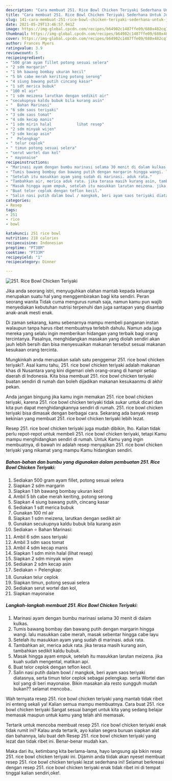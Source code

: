 ```yaml
---
description: "Cara membuat 251. Rice Bowl Chicken Teriyaki Sederhana Untuk Jualan"
title: "Cara membuat 251. Rice Bowl Chicken Teriyaki Sederhana Untuk Jualan"
slug: 141-cara-membuat-251-rice-bowl-chicken-teriyaki-sederhana-untuk-jualan
date: 2021-05-29T13:46:57.941Z
image: https://img-global.cpcdn.com/recipes/b64902c1487ffe09/680x482cq70/251-rice-bowl-chicken-teriyaki-foto-resep-utama.jpg
thumbnail: https://img-global.cpcdn.com/recipes/b64902c1487ffe09/680x482cq70/251-rice-bowl-chicken-teriyaki-foto-resep-utama.jpg
cover: https://img-global.cpcdn.com/recipes/b64902c1487ffe09/680x482cq70/251-rice-bowl-chicken-teriyaki-foto-resep-utama.jpg
author: Frances Myers
ratingvalue: 3.9
reviewcount: 5
recipeingredient:
- "500 gram ayam fillet potong sesuai selera"
- "2 sdm margarin"
- "1 bh bawang bombay ukuran kecil"
- "5 bh cabe merah keriting potong serong"
- "4 siung bawang putih cincang kasar"
- "1 sdt merica bubuk"
- "100 ml air"
- "1 sdm meizena larutkan dengan sedikit air"
- "secukupnya kaldu bubuk bila kurang asin"
- "  Bahan Marinasi"
- "6 sdm saos teriyaki"
- "3 sdm saos tomat"
- "4 sdm kecap manis"
- "1 sdm mirin halal           lihat resep"
- "2 sdm minyak wijen"
- "2 sdm kecap asin"
- "  Pelengkap"
- " telur ceplok"
- " timun potong sesuai selera"
- "serut wortel dan kol"
- " mayonaise"
recipeinstructions:
- "Marinasi ayam dengan bumbu marinasi selama 30 menit di dalam kulkas."
- "Tumis bawang bombay dan bawang putih dengan margarin hingga wangi. lalu masukkan cabe merah, masak sebentar hingga cabe layu"
- "Setelah itu masukkan ayam yang sudah di marinasi. aduk rata."
- "Tambahkan air, merica aduk rata. jika terasa masih kurang asin, tambahkan sedikit kaldu bubuk."
- "Masak hingga ayam empuk, setelah itu masukkan larutan meizena. jika kuah sudah mengental, matikan api."
- "Buat telor ceplok dengan teflon kecil."
- "Salin nasi putih dalam bowl / mangkok, beri ayam saos teriyaki diatasnya, serta timun telor ceplok sebagai pelengkap. serta Wortel dan kol yang di beri mayonaise. Bikin masakan ala resto sungguh mudah bukan?? selamat mencoba.."
categories:
- Resep
tags:
- 251
- rice
- bowl

katakunci: 251 rice bowl 
nutrition: 218 calories
recipecuisine: Indonesian
preptime: "PT38M"
cooktime: "PT33M"
recipeyield: "1"
recipecategory: Dinner

---
```



![251. Rice Bowl Chicken Teriyaki](https://img-global.cpcdn.com/recipes/b64902c1487ffe09/680x482cq70/251-rice-bowl-chicken-teriyaki-foto-resep-utama.jpg)

Jika anda seorang istri, menyuguhkan olahan mantab kepada keluarga merupakan suatu hal yang menggembirakan bagi kita sendiri. Peran seorang  wanita Tidak cuma mengurus rumah saja, namun kamu pun wajib menyediakan kebutuhan nutrisi terpenuhi dan juga santapan yang disantap anak-anak mesti enak.

Di zaman  sekarang, kamu sebenarnya mampu membeli panganan instan walaupun tanpa harus ribet membuatnya terlebih dahulu. Namun ada juga mereka yang selalu ingin memberikan hidangan yang terbaik bagi orang tercintanya. Pasalnya, menghidangkan masakan yang diolah sendiri akan jauh lebih bersih dan bisa menyesuaikan makanan tersebut sesuai makanan kesukaan orang tercinta. 



Mungkinkah anda merupakan salah satu penggemar 251. rice bowl chicken teriyaki?. Asal kamu tahu, 251. rice bowl chicken teriyaki adalah makanan khas di Nusantara yang kini digemari oleh orang-orang di hampir setiap daerah di Indonesia. Kita bisa membuat 251. rice bowl chicken teriyaki buatan sendiri di rumah dan boleh dijadikan makanan kesukaanmu di akhir pekan.

Anda jangan bingung jika kamu ingin memakan 251. rice bowl chicken teriyaki, karena 251. rice bowl chicken teriyaki tidak sukar untuk dicari dan kita pun dapat menghidangkannya sendiri di rumah. 251. rice bowl chicken teriyaki bisa dimasak dengan berbagai cara. Sekarang ada banyak resep kekinian yang membuat 251. rice bowl chicken teriyaki lebih lezat.

Resep 251. rice bowl chicken teriyaki juga mudah dibikin, lho. Kalian tidak perlu repot-repot untuk membeli 251. rice bowl chicken teriyaki, tetapi Kamu mampu menghidangkan sendiri di rumah. Untuk Kamu yang ingin membuatnya, di bawah ini adalah resep menyajikan 251. rice bowl chicken teriyaki yang nikamat yang mampu Kamu hidangkan sendiri.

<!--inarticleads1-->

##### Bahan-bahan dan bumbu yang digunakan dalam pembuatan 251. Rice Bowl Chicken Teriyaki:

1. Sediakan 500 gram ayam fillet, potong sesuai selera
1. Siapkan 2 sdm margarin
1. Siapkan 1 bh bawang bombay ukuran kecil
1. Ambil 5 bh cabe merah keriting, potong serong
1. Siapkan 4 siung bawang putih, cincang kasar
1. Sediakan 1 sdt merica bubuk
1. Gunakan 100 ml air
1. Siapkan 1 sdm meizena, larutkan dengan sedikit air
1. Gunakan secukupnya kaldu bubuk bila kurang asin
1. Sediakan  ⭐ Bahan Marinasi:
1. Ambil 6 sdm saos teriyaki
1. Ambil 3 sdm saos tomat
1. Ambil 4 sdm kecap manis
1. Siapkan 1 sdm mirin halal           (lihat resep)
1. Siapkan 2 sdm minyak wijen
1. Sediakan 2 sdm kecap asin
1. Sediakan  ⭐ Pelengkap:
1. Gunakan  telur ceplok
1. Siapkan  timun, potong sesuai selera
1. Sediakan serut wortel dan kol,
1. Siapkan  mayonaise




<!--inarticleads2-->

##### Langkah-langkah membuat 251. Rice Bowl Chicken Teriyaki:

1. Marinasi ayam dengan bumbu marinasi selama 30 menit di dalam kulkas.
1. Tumis bawang bombay dan bawang putih dengan margarin hingga wangi. lalu masukkan cabe merah, masak sebentar hingga cabe layu
1. Setelah itu masukkan ayam yang sudah di marinasi. aduk rata.
1. Tambahkan air, merica aduk rata. jika terasa masih kurang asin, tambahkan sedikit kaldu bubuk.
1. Masak hingga ayam empuk, setelah itu masukkan larutan meizena. jika kuah sudah mengental, matikan api.
1. Buat telor ceplok dengan teflon kecil.
1. Salin nasi putih dalam bowl / mangkok, beri ayam saos teriyaki diatasnya, serta timun telor ceplok sebagai pelengkap. serta Wortel dan kol yang di beri mayonaise. Bikin masakan ala resto sungguh mudah bukan?? selamat mencoba..




Wah ternyata resep 251. rice bowl chicken teriyaki yang mantab tidak ribet ini enteng sekali ya! Kalian semua mampu membuatnya. Cara buat 251. rice bowl chicken teriyaki Sangat sesuai banget untuk kita yang sedang belajar memasak maupun untuk kamu yang telah ahli memasak.

Tertarik untuk mencoba membuat resep 251. rice bowl chicken teriyaki enak tidak rumit ini? Kalau anda tertarik, ayo kalian segera buruan siapkan alat dan bahannya, lalu buat deh Resep 251. rice bowl chicken teriyaki yang lezat dan tidak ribet ini. Benar-benar mudah kan. 

Maka dari itu, ketimbang kita berlama-lama, hayo langsung aja bikin resep 251. rice bowl chicken teriyaki ini. Dijamin anda tiidak akan nyesel membuat resep 251. rice bowl chicken teriyaki lezat sederhana ini! Selamat berkreasi dengan resep 251. rice bowl chicken teriyaki enak tidak ribet ini di tempat tinggal kalian sendiri,oke!.

